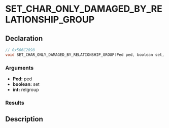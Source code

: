 # SET_CHAR_ONLY_DAMAGED_BY_RELATIONSHIP_GROUP

## Declaration
```cpp
// 0x506C2898
void SET_CHAR_ONLY_DAMAGED_BY_RELATIONSHIP_GROUP(Ped ped, boolean set, int relgroup);
```

### Arguments
- **Ped:** ped
- **boolean:** set
- **int:** relgroup

### Results

## Description

